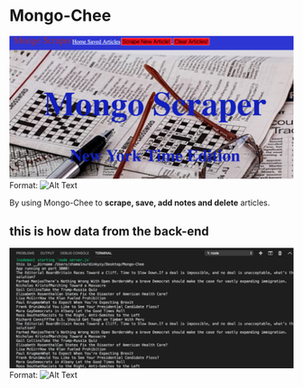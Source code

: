 # Mongo-Chee
![Scraper](/public/images/backend.png)
Format: ![Alt Text](url)

By using Mongo-Chee to **scrape, save, add notes and delete** articles.

## this is how data from the back-end

![](/public/images/DOM.png)
Format: ![Alt Text](url)
